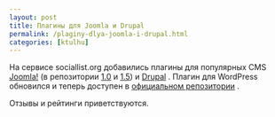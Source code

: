 ```yaml
---
layout: post
title: Плагины для Joomla и Drupal
permalink: /plaginy-dlya-joomla-i-drupal.html
categories: [ktulhu]
---
```



		
На сервисе sociallist.org добавились плагины для популярных CMS <a href="http://sociallist.org/plugin-joomla.php">Joomla!</a> (в репозитории <a href="http://extensions.joomla.org/component/option,com_mtree/task,viewlink/link_id,4394/Itemid,35/">1.0</a> и <a href="http://extensions.joomla.org/component/option,com_mtree/task,viewlink/link_id,4494/Itemid,35/">1.5</a>) и <a href="http://sociallist.org/plugin-drupal.php">Drupal</a> . Плагин для WordPress обновился и теперь доступен в <a href="http://wordpress.org/extend/plugins/sociallist-social-bookmarking-widget/">официальном репозитории</a> .


Отзывы и рейтинги приветствуются.

			